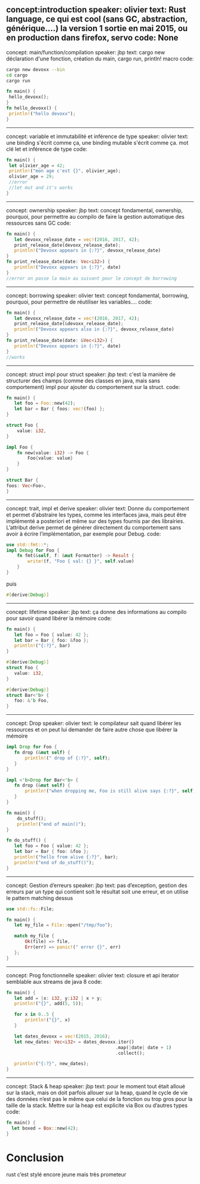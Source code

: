concept:introduction
speaker: olivier
text: Rust language, ce qui est cool (sans GC, abstraction, générique....) la version 1 sortie en mai 2015, ou en production dans firefox, servo
code: None
---------------------------------
concept: main/function/compilation
speaker: jbp
text: cargo new déclaration d'une fonction, création du main, cargo run, println! macro
code:
```bash
cargo new devoxx --bin
cd cargo
cargo run
```

```rust
fn main() {
 hello_devoxx();
}
fn hello_devoxx() {
 println!("hello devoxx");
}
```
---------------------------------
concept: variable et immutabilité et inférence de type
speaker: olivier
text: une binding s'écrit comme ça, une binding mutable s'écrit comme ça.
mot clé let et inférence de type
code:
```rust
fn main() {
 let olivier_age = 42;
 println!("mon age c'est {}", olivier_age);
 olivier_age = 29;
 //error
 //let mut and it's works
}
```
---------------------------------
concept: ownership
speaker: jbp
text: concept fondamental, ownership, pourquoi, pour permettre au compilo de faire la gestion automatique des ressources sans GC
code:
```rust
fn main() {
   let devoxx_release_date = vec!(2016, 2017, 42);
   print_release_date(devoxx_release_date);
   println!("Devoxx appears in {:?}", devoxx_release_date)
}
fn print_release_date(date: Vec<i32>) {
   println!("Devoxx appears in {:?}", date)
}
//error on passe la main au suivant pour le concept de borrowing
```
---------------------------------
concept: borrowing
speaker: olivier
text: concept fondamental, borrowing, pourquoi, pour permettre de réutiliser les variables....
code:
```rust
fn main() {
   let devoxx_release_date = vec!(2016, 2017, 42);
   print_release_date(&devoxx_release_date);
   println!("Devoxx appears also in {:?}", devoxx_release_date)
}
fn print_release_date(date: &Vec<i32>) {
   println!("Devoxx appears in {:?}", date)
}
//works
```
---------------------------------
concept: struct impl pour struct
speaker: jbp
text: c'est la manière de structurer des champs (comme des classes en java, mais sans comportement) impl pour ajouter du comportement sur la struct.
code:
```rust
fn main() {
   let foo = Foo::new(42);
   let bar = Bar { foos: vec!(foo) };
}

struct Foo {
    value: i32,
}

impl Foo {
    fn new(value: i32) -> Foo {
        Foo{value: value}
    }
}

struct Bar {
foos: Vec<Foo>,
}
```
---------------------------------
concept: trait, impl et derive
speaker: olivier
text: Donne du comportement et permet d’abstraire les types, comme les interfaces java, mais peut être implémenté a posteriori et même sur des types fournis par des librairies.
L’attribut derive permet de générer directement du comportement sans avoir à écrire l’implémentation, par exemple pour Debug.
code:

```rust
use std::fmt::*;
impl Debug for Foo {
    fn fmt(&self, f: &mut Formatter) -> Result {
        write!(f, "Foo { val: {} }", self.value)
    }
}
```

puis 
```rust
#[derive(Debug)]
```

---------------------------------
concept: lifetime
speaker: jbp
text: ça donne des informations au compilo pour savoir quand libérer la mémoire
code:
```rust
fn main() {
   let foo = Foo { value: 42 };
   let bar = Bar { foo: &foo };
   println!("{:?}", bar)
}

#[derive(Debug)]
struct Foo {
   value: i32,
}

#[derive(Debug)]
struct Bar<'b> {
   foo: &'b Foo,
}
```
---------------------------------
concept: Drop
speaker: olivier
text: le compilateur sait quand libérer les ressources et on peut lui demander de faire autre chose que libérer la mémoire

```rust
impl Drop for Foo {
   fn drop (&mut self) {
       println!(" drop of {:?}", self);
   }
}

impl <'b>Drop for Bar<'b> {
   fn drop (&mut self) {
       println!("when dropping me, Foo is still alive says {:?}", self);
   }
}

fn main() {
    do_stuff();
    println!("end of main()");
}

fn do_stuff() {
   let foo = Foo { value: 42 };
   let bar = Bar { foo: &foo };
   println!("hello from alive {:?}", bar);
   println!("end of do_stuff()");
}
```

---------------------------------
concept: Gestion d’erreurs
speaker: jbp
text: pas d’exception, gestion des erreurs par un type qui contient soit le résultat soit une erreur, et on utilise le pattern matching dessus
```rust
use std::fs::File;

fn main() {
   let my_file = File::open("/tmp/foo");

   match my_file {
       Ok(file) => file,
       Err(err) => panic!(" error {}", err)
   };
}
```

---------------------------------
concept: Prog fonctionnelle
speaker: olivier
text: closure et api iterator semblable aux streams de java 8
code: 
```rust
fn main() {
   let add = |x: i32, y:i32 | x + y;
   println!("{}", add(5, 5));

   for x in 0..5 {
       println!("{}", x)
   }

   let dates_devoxx = vec!(2015, 2016);
   let new_dates: Vec<i32> = dates_devoxx.iter()
                                         .map(|date| date + 1)
                                         .collect();

   println!("{:?}", new_dates);
}
```

---------------------------------
concept: Stack & heap
speaker: jbp
text: pour le moment tout était alloué sur la stack, mais on doit parfois allouer sur la heap, quand le cycle de vie des données n’est pas le même que celui de la fonction ou trop gros pour la taille de la stack. Mettre sur la heap est explicite via Box ou d’autres types
code: 
```rust
fn main() {
  let boxed = Box::new(42);
}
```

Conclusion
===

rust c’est stylé
encore jeune mais très prometeur
